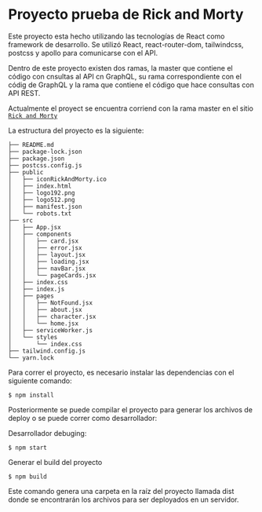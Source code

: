 # Proyecto prueba de Rick and Morty

Este proyecto esta hecho utilizando las tecnologías de React como framework de desarrollo. Se utilizó React, react-router-dom, tailwindcss, postcss y apollo para comunicarse con el API.

Dentro de este proyecto existen dos ramas, la master que contiene el código con cnsultas al API cn GraphQL, su rama correspondiente con el códig de GraphQL y la rama que contiene el código que hace consultas con API REST.

Actualmente el proyect se encuentra corriend con la rama master en el sitio [`Rick and Morty`](https://rick-and-morty-test.vercel.app/)

La estructura del proyecto es la siguiente:

````
├── README.md
├── package-lock.json
├── package.json
├── postcss.config.js
├── public
│   ├── iconRickAndMorty.ico
│   ├── index.html
│   ├── logo192.png
│   ├── logo512.png
│   ├── manifest.json
│   └── robots.txt
├── src
│   ├── App.jsx
│   ├── components
│   │   ├── card.jsx
│   │   ├── error.jsx
│   │   ├── layout.jsx
│   │   ├── loading.jsx
│   │   ├── navBar.jsx
│   │   └── pageCards.jsx
│   ├── index.css
│   ├── index.js
│   ├── pages
│   │   ├── NotFound.jsx
│   │   ├── about.jsx
│   │   ├── character.jsx
│   │   └── home.jsx
│   ├── serviceWorker.js
│   └── styles
│       └── index.css
├── tailwind.config.js
└── yarn.lock
````

Para correr el proyecto, es necesario instalar las dependencias con el siguiente comando:
````
$ npm install
````

Posteriormente se puede compilar el proyecto para generar los archivos de deploy o se puede correr como desarrollador:

Desarrollador debuging:
````
$ npm start
````

Generar el build del proyecto
````
$ npm build
````
Este comando genera una carpeta en la raíz del proyecto llamada dist donde se encontrarán los archivos para ser deployados en un servidor.
